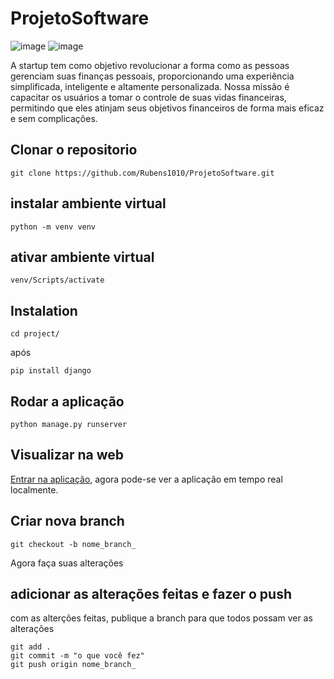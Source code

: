 # ProjetoSoftware

![image](https://github.com/Rubens1010/ProjetoSoftware/assets/124901479/7e1c8d53-9ded-4044-a2b2-8c73c1ef6432)
![image](https://github.com/user-attachments/assets/af8bd57d-999d-42a1-afe6-f55b3f370fb4)


A startup tem como objetivo revolucionar a forma como as pessoas gerenciam suas finanças pessoais, proporcionando uma experiência simplificada, inteligente e altamente personalizada. Nossa missão é capacitar os usuários a tomar o controle de suas vidas financeiras, permitindo que eles atinjam seus objetivos financeiros de forma mais eficaz e sem complicações.

## Clonar o repositorio

```
git clone https://github.com/Rubens1010/ProjetoSoftware.git
```

## instalar ambiente virtual

```
python -m venv venv
```
## ativar ambiente virtual

```
venv/Scripts/activate
```

## Instalation
```
cd project/
```
após

```
pip install django
```

## Rodar a aplicação

```
python manage.py runserver
```

## Visualizar na web

[Entrar na aplicação](http://127.0.0.1:8000/), agora pode-se ver a aplicação em tempo real localmente.

## Criar nova branch

```
git checkout -b nome_branch_
```

Agora faça suas alterações

## adicionar as alterações feitas e fazer o push

com as alterções feitas, publique a branch para que todos possam ver as alterações

```
git add .
git commit -m "o que você fez"
git push origin nome_branch_
```
